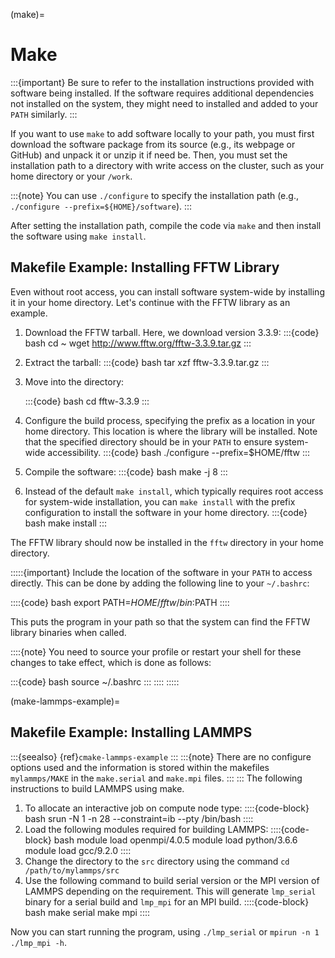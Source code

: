 (make)=
# Make
:::{important}
Be sure to refer to the installation instructions provided with software being installed. If the software requires additional dependencies not installed on the system, they might need to installed and added to your `PATH` similarly.
:::

If you want to use `make` to add software locally to your path, you must first download the software package from its source (e.g., its webpage or GitHub) and unpack it or unzip it if need be. Then, you must set the installation path to a directory with write access on the cluster, such as your home directory or your `/work`.

:::{note}
You can use `./configure` to specify the installation path (e.g., `./configure --prefix=${HOME}/software`).
:::

After setting the installation path, compile the code via `make` and then install the software using `make install`.

## Makefile Example: Installing FFTW Library

Even without root access, you can install software system-wide by installing it in your home directory. Let's continue with the FFTW library as an example.

1. Download the FFTW tarball. Here, we download version 3.3.9:
    :::{code} bash
    cd ~
    wget http://www.fftw.org/fftw-3.3.9.tar.gz
    :::

1. Extract the tarball:
    :::{code} bash
    tar xzf fftw-3.3.9.tar.gz
    :::

1. Move into the directory:

    :::{code} bash
    cd fftw-3.3.9
    :::

1. Configure the build process, specifying the prefix as a location in your home directory. This location is where the library will be installed. Note that the specified directory should be in your `PATH` to ensure system-wide accessibility.
    :::{code} bash
    ./configure --prefix=$HOME/fftw
    :::

1. Compile the software:
    :::{code} bash
    make -j 8
    :::

1. Instead of the default `make install`, which typically requires root access for system-wide installation, you can `make install` with the prefix configuration to install the software in your home directory.
    :::{code} bash
    make install
    :::

The FFTW library should now be installed in the `fftw` directory in your home directory.

:::::{important}
Include the location of the software in your `PATH` to access directly. This can be done by adding the following line to your `~/.bashrc`:

::::{code} bash
export PATH=$HOME/fftw/bin:$PATH
::::

This puts the program in your path so that the system can find the FFTW library binaries when called.

::::{note}
You need to source your profile or restart your shell for these changes to take effect, which is done as follows:

:::{code} bash
source ~/.bashrc
:::
::::
:::::

(make-lammps-example)=
## Makefile Example: Installing LAMMPS
:::{seealso}
{ref}`cmake-lammps-example`
:::
:::{note}
There are no configure options used and the information is stored within the makefiles `mylammps/MAKE` in the `make.serial` and `make.mpi` files.
:::
:::
The following instructions to build LAMMPS using make.
1. To allocate an interactive job on compute node type:
   ::::{code-block} bash
   srun -N 1 -n 28 --constraint=ib --pty /bin/bash
   ::::
1. Load the following modules required for building LAMMPS:
   ::::{code-block} bash
   module load openmpi/4.0.5
   module load python/3.6.6
   module load gcc/9.2.0
   ::::
1. Change the directory to the `src` directory using the command `cd /path/to/mylammps/src`
1. Use the following command to build serial version or the MPI version of LAMMPS depending on the requirement. This will generate `lmp_serial` binary for a serial build and `lmp_mpi` for an MPI build.
   ::::{code-block} bash
   make serial
   make mpi
   ::::

Now you can start running the program, using `./lmp_serial` or `mpirun -n 1 ./lmp_mpi -h`.
